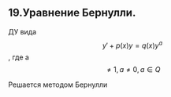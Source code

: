 ## 19.Уравнение Бернулли.
ДУ вида $$y' + p(x)y = q(x)y^a$$, где а $$\neq1,a\neq0, a\in Q$$

Решается методом Бернулли
